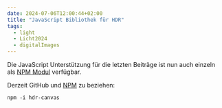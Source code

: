 ```yaml
---
date: 2024-07-06T12:00:44+02:00
title: "JavaScript Bibliothek für HDR"
tags:
  - light
  - Licht2024
  - digitalImages
---
```


Die JavaScript Unterstützung für die letzten Beiträge ist nun auch einzeln als [NPM Modul](https://github.com/cmahnke/hdr-canvas/) verfügbar.

Derzeit GitHub und [NPM](https://www.npmjs.com/package/hdr-canvas) zu beziehen:

```
npm -i hdr-canvas
```
